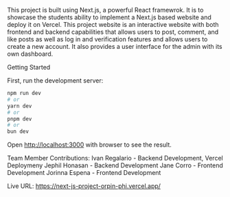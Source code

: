 This project is built using Next.js, a powerful React framewrok. It is to showcase the students ability to implement a Next.js based website and deploy it 
on Vercel. This project website is an interactive website with both frontend and backend capabilities that allows users to post, comment, and like posts as well as log in and verification
features and allows users to create a new account. It also provides a user interface for the admin with its own dashboard.

Getting Started

First, run the development server:

```bash
npm run dev
# or
yarn dev
# or
pnpm dev
# or
bun dev
```

Open [http://localhost:3000](http://localhost:3000) with browser to see the result.


Team Member Contributions:
Ivan Regalario - Backend Development, Vercel Deploymeny
Jephil Honasan - Backend Development
Jane Corro - Frontend Development
Jorinna Espena - Frontend Development

Live URL: https://next-js-project-orpin-phi.vercel.app/

